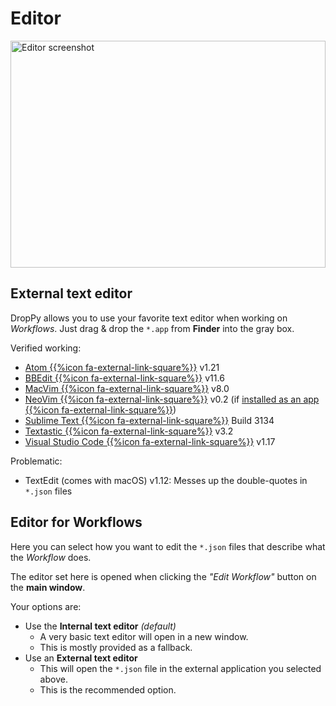 # Editor

<img src="/images/preferences-editor-screenshot.png" alt="Editor screenshot" style="display:block; max-width:846px; max-height:363px; width:100%; height:auto;">

## External text editor

DropPy allows you to use your favorite text editor when working on *Workflows*. Just drag & drop the `*.app` from **Finder** into the gray box.

Verified working:

- <a href="https://atom.io" target="_blank">Atom {{%icon fa-external-link-square%}}</a> v1.21
- <a href="http://www.barebones.com/products/bbedit/" target="_blank">BBEdit {{%icon fa-external-link-square%}}</a> v11.6
- <a href="http://macvim-dev.github.io/macvim/" target="_blank">MacVim {{%icon fa-external-link-square%}}</a> v8.0
- <a href="https://neovim.io" target="_blank">NeoVim {{%icon fa-external-link-square%}}</a> v0.2 (if <a href="https://github.com/rogual/neovim-dot-app" target="_blank">installed as an app {{%icon fa-external-link-square%}}</a>)
- <a href="http://www.sublimetext.com" target="_blank">Sublime Text {{%icon fa-external-link-square%}}</a> Build 3134
- <a href="https://www.textasticapp.com/mac.html" target="_blank">Textastic {{%icon fa-external-link-square%}}</a> v3.2
- <a href="https://code.visualstudio.com" target="_blank">Visual Studio Code {{%icon fa-external-link-square%}}</a> v1.17

Problematic:

- TextEdit (comes with macOS) v1.12: Messes up the double-quotes in `*.json` files

## Editor for Workflows

Here you can select how you want to edit the `*.json` files that describe what the *Workflow* does.

The editor set here is opened when clicking the *"Edit Workflow"* button on the **main window**.

Your options are:

- Use the **Internal text editor** *(default)*
    - A very basic text editor will open in a new window.
    - This is mostly provided as a fallback.
- Use an **External text editor**
    - This will open the `*.json` file in the external application you selected above.
    - This is the recommended option.

